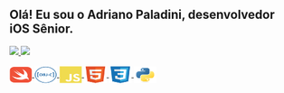 ## Olá! Eu sou o Adriano Paladini, desenvolvedor iOS Sênior.
 <div>
  <a href="https://github.com/adrianopaladini">
  <img height="180em" src="https://github-readme-stats.vercel.app/api?username=adrianopaladini&show_icons=true&theme=github_dark&include_all_commits=true&count_private=true"/>
  <img height="180em" src="https://github-readme-stats.vercel.app/api/top-langs/?username=adrianopaladini&layout=compact&langs_count=7&theme=github_dark"/>
</div>

<div style="display: inline_block"><br>
 <img align="center" alt="Swift" height="30" width="40" src="https://raw.githubusercontent.com/devicons/devicon/master/icons/swift/swift-original.svg">
 <img align="center" alt="Objective-c" height="30" width="40" src="https://raw.githubusercontent.com/devicons/devicon/master/icons/objectivec/objectivec-plain.svg">
 <img align="center" alt="Js" height="30" width="40" src="https://raw.githubusercontent.com/devicons/devicon/master/icons/javascript/javascript-plain.svg">
 <img align="center" alt="HTML" height="30" width="40" src="https://raw.githubusercontent.com/devicons/devicon/master/icons/html5/html5-original.svg">
 <img align="center" alt="CSS" height="30" width="40" src="https://raw.githubusercontent.com/devicons/devicon/master/icons/css3/css3-original.svg">
 <img align="center" alt="Python" height="30" width="40" src="https://raw.githubusercontent.com/devicons/devicon/master/icons/python/python-original.svg">
</div>
 
